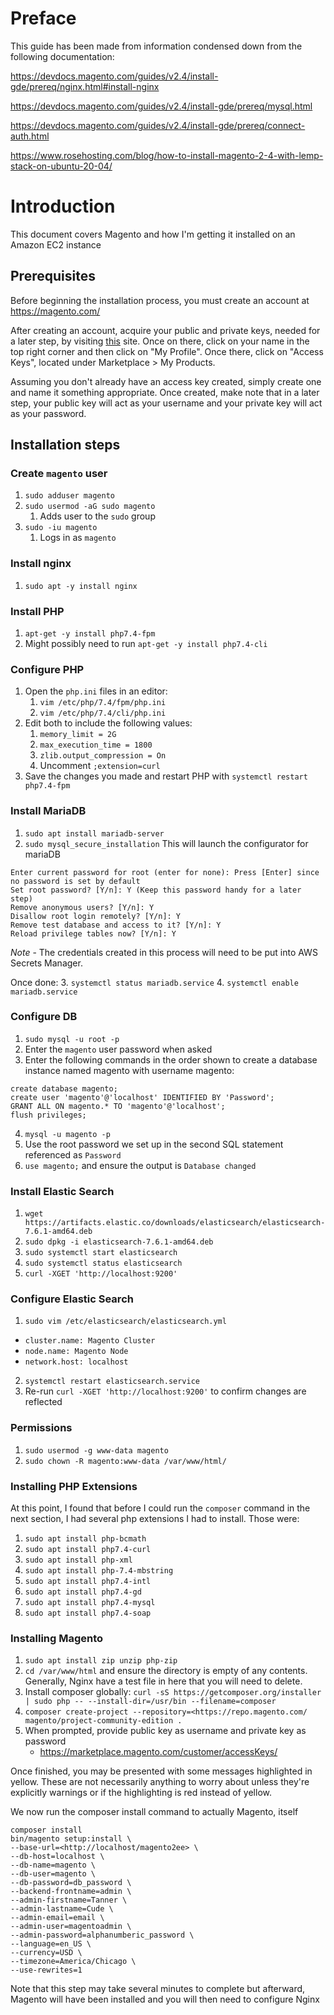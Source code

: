 # Preface

This guide has been made from information condensed down from the following documentation:


https://devdocs.magento.com/guides/v2.4/install-gde/prereq/nginx.html#install-nginx

https://devdocs.magento.com/guides/v2.4/install-gde/prereq/mysql.html

https://devdocs.magento.com/guides/v2.4/install-gde/prereq/connect-auth.html

https://www.rosehosting.com/blog/how-to-install-magento-2-4-with-lemp-stack-on-ubuntu-20-04/

# Introduction

This document covers Magento and how I'm getting it installed on an Amazon EC2 instance
## Prerequisites

Before beginning the installation process, you must create an account at https://magento.com/

After creating an account, acquire your public and private keys, needed for a later step, by visiting [this](https://marketplace.magento.com/) site. Once on there, click on your name in the top right corner and then click on "My Profile". Once there, click on "Access Keys", located under Marketplace > My Products.  

Assuming you don't already have an access key created, simply create one and name it something appropriate.  Once created, make note that in a later step, your public key will act as your username and your private key will act as your password.

## Installation steps

### Create `magento` user
1. `sudo adduser magento`
2. `sudo usermod -aG sudo magento`
	1. Adds user to the `sudo` group
3. `sudo -iu magento`
	1. Logs in as `magento`

### Install nginx
1. `sudo apt -y install nginx`

### Install PHP
1. `apt-get -y install php7.4-fpm`
2. Might possibly need to run `apt-get -y install php7.4-cli`

### Configure PHP
1. Open the `php.ini` files in an editor:
	1. `vim /etc/php/7.4/fpm/php.ini`
	2. `vim /etc/php/7.4/cli/php.ini`
2. Edit both to include the following values:
	1. `memory_limit = 2G`
	2.	`max_execution_time = 1800`
	3. `zlib.output_compression = On`
	4. Uncomment `;extension=curl`
3. Save the changes you made and restart PHP with `systemctl restart php7.4-fpm`

### Install MariaDB
1. `sudo apt install mariadb-server`
2. `sudo mysql_secure_installation`
This will launch the configurator for mariaDB
```
Enter current password for root (enter for none): Press [Enter] since no password is set by default
Set root password? [Y/n]: Y (Keep this password handy for a later step)
Remove anonymous users? [Y/n]: Y
Disallow root login remotely? [Y/n]: Y
Remove test database and access to it? [Y/n]: Y
Reload privilege tables now? [Y/n]: Y
```
*Note* - The credentials created in this process will need to be put into AWS Secrets Manager.

Once done:
3. `systemctl status mariadb.service`
4. `systemctl enable mariadb.service`

### Configure DB
1. `sudo mysql -u root -p`
2. Enter the `magento` user password when asked
3. Enter the following commands in the order shown to create a database instance named magento with username magento:
```
create database magento;
create user 'magento'@'localhost' IDENTIFIED BY 'Password';
GRANT ALL ON magento.* TO 'magento'@'localhost';
flush privileges;
```
4. `mysql -u magento -p`
5. Use the root password we set up in the second SQL statement referenced as `Password`
6. `use magento;` and ensure the output is `Database changed`

### Install Elastic Search
1. `wget https://artifacts.elastic.co/downloads/elasticsearch/elasticsearch-7.6.1-amd64.deb`
2. `sudo dpkg -i elasticsearch-7.6.1-amd64.deb`
3. `sudo systemctl start elasticsearch`
4. `sudo systemctl status elasticsearch`
5. `curl -XGET 'http://localhost:9200'`

### Configure Elastic Search
1. `sudo vim /etc/elasticsearch/elasticsearch.yml`
- `cluster.name: Magento Cluster`
- `node.name: Magento Node`
- `network.host: localhost`
2. `systemctl restart elasticsearch.service`
3. Re-run `curl -XGET 'http://localhost:9200'` to confirm changes are reflected

### Permissions
1. `sudo usermod -g www-data magento`
2. `sudo chown -R magento:www-data /var/www/html/`

### Installing PHP Extensions
At this point, I found that before I could run the `composer` command in the next section, I had several php extensions I had to install. Those were:
1. `sudo apt install php-bcmath`
2. `sudo apt install php7.4-curl`
3. `sudo apt install php-xml`
4. `sudo apt install php-7.4-mbstring`
5. `sudo apt install php7.4-intl`
6. `sudo apt install php7.4-gd`
7. `sudo apt install php7.4-mysql`
8. `sudo apt install php7.4-soap`


### Installing Magento
1. `sudo apt install zip unzip php-zip`
2. `cd /var/www/html` and ensure the directory is empty of any contents. Generally, Nginx have a test file in here that you will need to delete.
3. Install composer globally: `curl -sS https://getcomposer.org/installer | sudo php -- --install-dir=/usr/bin --filename=composer`
4. `composer create-project --repository=<https://repo.magento.com/ magento/project-community-edition .`
5. When prompted, provide public key as username and private key as password
   - https://marketplace.magento.com/customer/accessKeys/

Once finished, you may be presented with some messages highlighted in yellow. These are not necessarily anything to worry about unless they're explicitly warnings or if the highlighting is red instead of yellow.

We now run the composer install command to actually Magento, itself
```
composer install
bin/magento setup:install \
--base-url=<http://localhost/magento2ee> \
--db-host=localhost \
--db-name=magento \
--db-user=magento \
--db-password=db_password \
--backend-frontname=admin \
--admin-firstname=Tanner \
--admin-lastname=Cude \
--admin-email=email \
--admin-user=magentoadmin \
--admin-password=alphanumberic_password \
--language=en_US \
--currency=USD \
--timezone=America/Chicago \
--use-rewrites=1
```
Note that this step may take several minutes to complete but afterward, Magento will have been installed and you will then need to configure Nginx
